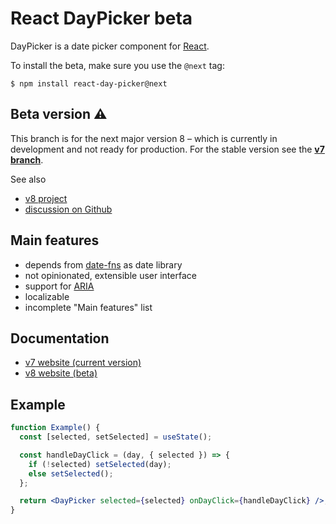 # React DayPicker beta

DayPicker is a date picker component for [React](https://reactjs.org).

To install the beta, make sure you use the `@next` tag:

```
$ npm install react-day-picker@next
```

## Beta version ⚠️

This branch is for the next major version 8 – which is currently in development
and not ready for production. For the stable version see the [**v7
branch**](https://github.com/gpbl/react-day-picker/tree/v7).

See also

- [v8 project](https://github.com/gpbl/react-day-picker/projects/7)
- [discussion on Github](https://github.com/gpbl/react-day-picker/discussions)

## Main features

- depends from [date-fns](http://date-fns.org) as date library
- not opinionated, extensible user interface
- support for
  [ARIA](https://developer.mozilla.org/en-US/docs/Web/Accessibility/ARIA)
- localizable
- incomplete "Main features" list

## Documentation

- [v7 website (current version)](http://react-day-picker.js.org)
- [v8 website (beta)](http://react-day-picker-next.netlify.app)

## Example

```jsx showOutput
function Example() {
  const [selected, setSelected] = useState();

  const handleDayClick = (day, { selected }) => {
    if (!selected) setSelected(day);
    else setSelected();
  };

  return <DayPicker selected={selected} onDayClick={handleDayClick} />;
}
```
